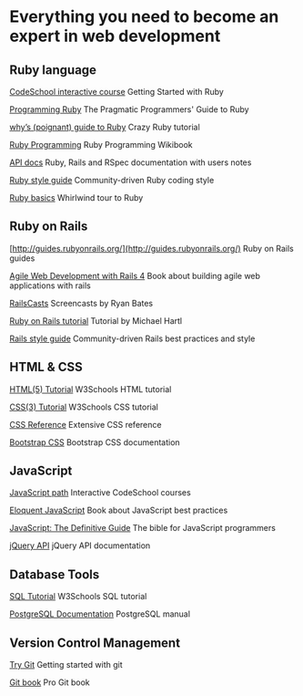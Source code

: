Everything you need to become an expert in web development
=============

## Ruby language

[CodeSchool interactive course](https://www.codeschool.com/courses/try-ruby) Getting Started with Ruby

[Programming Ruby](https://pragprog.com/book/ruby4/programming-ruby-1-9-2-0) The Pragmatic Programmers' Guide to Ruby

[why’s (poignant) guide to Ruby](http://mislav.uniqpath.com/poignant-guide/) Crazy Ruby tutorial

[Ruby Programming](http://en.wikibooks.org/wiki/Ruby_Programming) Ruby Programming Wikibook

[API docs](http://apidock.com/) Ruby, Rails and RSpec documentation with users notes

[Ruby style guide](https://github.com/bbatsov/ruby-style-guide) Community-driven Ruby coding style

[Ruby basics](http://learnxinyminutes.com/docs/ru-ru/ruby-ru/) Whirlwind tour to Ruby

## Ruby on Rails

[http://guides.rubyonrails.org/](http://guides.rubyonrails.org/) Ruby on Rails guides

[Agile Web Development with Rails 4](https://pragprog.com/book/rails4/agile-web-development-with-rails-4) Book about building agile web applications with rails

[RailsCasts](http://railscasts.com/) Screencasts by Ryan Bates

[Ruby on Rails tutorial](https://www.railstutorial.org/) Tutorial by Michael Hartl

[Rails style guide](https://github.com/bbatsov/rails-style-guide) Community-driven Rails best practices and style

## HTML & CSS

[HTML(5) Tutorial](http://www.w3schools.com/html/) W3Schools HTML tutorial

[CSS(3) Tutorial](http://www.w3schools.com/css/) W3Schools CSS tutorial

[CSS Reference](http://tympanus.net/codrops/css_reference/) Extensive CSS reference

[Bootstrap CSS](http://getbootstrap.com/css/) Bootstrap CSS documentation

## JavaScript

[JavaScript path](https://www.codeschool.com/paths/javascript) Interactive CodeSchool courses

[Eloquent JavaScript](http://eloquentjavascript.net/) Book about JavaScript best practices

[JavaScript: The Definitive Guide](http://shop.oreilly.com/product/9780596805531.do) The bible for JavaScript programmers

[jQuery API](http://api.jquery.com/) jQuery API documentation

## Database Tools

[SQL Tutorial](http://www.w3schools.com/sql/) W3Schools SQL tutorial

[PostgreSQL Documentation](http://www.postgresql.org/docs/9.4/static/index.html) PostgreSQL manual

## Version Control Management

[Try Git](https://try.github.io/levels/1/challenges/1) Getting started with git

[Git book](http://www.git-scm.com/book/en/v2) Pro Git book